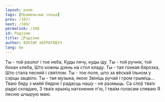 ```yaml
---
layout: poem
tags: [Праменьчык сонца]
prev: /347/
next: /349/
permalink: /348
id: Радзіме
title: 🚧Радзіме
author: ВІКТАР ХАЎРАТОВІЧ
lang: be
---
```



Ты - той разлог і тое неба, Куды лячу, куды іду.
Ты - той ручнік, той бохан хлеба, Што кожны дзень на стол кладу.
Ты - тая гонкая бярозка, Што стала песняй і святлом. Ты - тое поле, што за вёскай Ільном у сэрцы зацвіло. Ты - тая музыка, якою Звініць ручай і гром грыміць... Тваю бяду з маёй бядою I радасць нашу - не размыць. Са слоў тваіх радкі складаю, 3 тваіх крыніц натхненне п'ю, I тваім голасам спяваю Я лесню шчырую маю.
